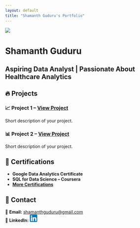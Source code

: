 ```yaml
---
layout: default
title: "Shamanth Guduru's Portfolio"
---
```


<div class="hero">
    <img src="assets/images/profile.jpg" class="profile-pic">
    <h1>Shamanth Guduru</h1>
    <h2>Aspiring Data Analyst | Passionate About Healthcare Analytics</h2>
</div>

## 🔥 Projects
### 📈 **Project 1** – [View Project](#)
Short description of your project.

### 📊 **Project 2** – [View Project](#)
Short description of your project.

## 📜 Certifications
- **Google Data Analytics Certificate**  
- **SQL for Data Science – Coursera**  
- **[More Certifications](certifications.md)**  

## 📩 Contact
📧 **Email:** [shamanthguduru@gmail.com](mailto:shamanthguduru@gmail.com)  
🔗 **LinkedIn:** [![LinkedIn](assets/images/linkedin.png)](https://www.linkedin.com/in/shamanth-guduru/)  
